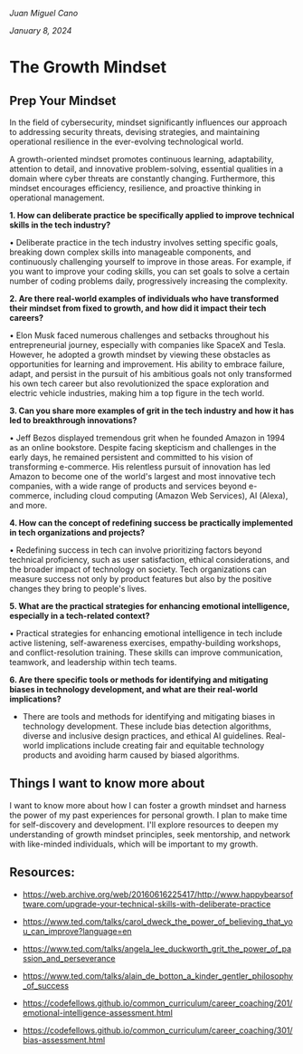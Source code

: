 *Juan Miguel Cano*

*January 8, 2024*

# The Growth Mindset

## Prep Your Mindset

In the field of cybersecurity, mindset significantly influences our approach to addressing security threats, devising strategies, and maintaining operational resilience in the ever-evolving technological world. 

A growth-oriented mindset promotes continuous learning, adaptability, attention to detail, and innovative problem-solving, essential qualities in a domain where cyber threats are constantly changing. Furthermore, this mindset encourages efficiency, resilience, and proactive thinking in operational management.

**1. How can deliberate practice be specifically applied to improve technical skills in the tech industry?**

•   Deliberate practice in the tech industry involves setting specific goals, breaking down complex skills into manageable components, and continuously challenging yourself to improve in those areas. For example, if you want to improve your coding skills, you can set goals to solve a certain number of coding problems daily, progressively increasing the complexity.

**2. Are there real-world examples of individuals who have transformed their mindset from fixed to growth, and how did it impact their tech careers?**

•   Elon Musk faced numerous challenges and setbacks throughout his entrepreneurial journey, especially with companies like SpaceX and Tesla. However, he adopted a growth mindset by viewing these obstacles as opportunities for learning and improvement. His ability to embrace failure, adapt, and persist in the pursuit of his ambitious goals not only transformed his own tech career but also revolutionized the space exploration and electric vehicle industries, making him a top figure in the tech world.

**3. Can you share more examples of grit in the tech industry and how it has led to breakthrough innovations?**

•   Jeff Bezos displayed tremendous grit when he founded Amazon in 1994 as an online bookstore. Despite facing skepticism and challenges in the early days, he remained persistent and committed to his vision of transforming e-commerce. His relentless pursuit of innovation has led Amazon to become one of the world's largest and most innovative tech companies, with a wide range of products and services beyond e-commerce, including cloud computing (Amazon Web Services), AI (Alexa), and more.

**4. How can the concept of redefining success be practically implemented in tech organizations and projects?**

•   Redefining success in tech can involve prioritizing factors beyond technical proficiency, such as user satisfaction, ethical considerations, and the broader impact of technology on society. Tech organizations can measure success not only by product features but also by the positive changes they bring to people's lives.

**5. What are the practical strategies for enhancing emotional intelligence, especially in a tech-related context?**

•   Practical strategies for enhancing emotional intelligence in tech include active listening, self-awareness exercises, empathy-building workshops, and conflict-resolution training. These skills can improve communication, teamwork, and leadership within tech teams.

**6. Are there specific tools or methods for identifying and mitigating biases in technology development, and what are their real-world implications?**
- There are tools and methods for identifying and mitigating biases in technology development. These include bias detection algorithms, diverse and inclusive design practices, and ethical AI guidelines. Real-world implications include creating fair and equitable technology products and avoiding harm caused by biased algorithms.

## Things I want to know more about

I want to know more about how I can foster a growth mindset and harness the power of my past experiences for personal growth. I plan to make time for self-discovery and development. I'll explore resources to deepen my understanding of growth mindset principles, seek mentorship, and network with like-minded individuals, which will be important to my growth.

## Resources: 
- https://web.archive.org/web/20160616225417/http://www.happybearsoftware.com/upgrade-your-technical-skills-with-deliberate-practice

- https://www.ted.com/talks/carol_dweck_the_power_of_believing_that_you_can_improve?language=en

- https://www.ted.com/talks/angela_lee_duckworth_grit_the_power_of_passion_and_perseverance

- https://www.ted.com/talks/alain_de_botton_a_kinder_gentler_philosophy_of_success

- https://codefellows.github.io/common_curriculum/career_coaching/201/emotional-intelligence-assessment.html

- https://codefellows.github.io/common_curriculum/career_coaching/301/bias-assessment.html
